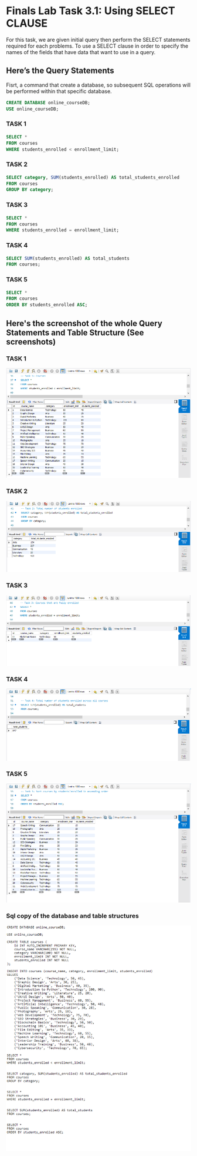 # Finals Lab Task 3.1: Using SELECT CLAUSE
For this task, we are given initial query then perform the SELECT statements required for each problems. To use a SELECT clause in order to specify the names of the fields that have data that want to use in a query. 

## Here’s the Query Statements

Fisrt, a command that create a database, so subsequent SQL operations will be performed within that specific database.
```sql
CREATE DATABASE online_courseDB;
USE online_courseDB;
```

### TASK 1
```sql
SELECT * 
FROM courses 
WHERE students_enrolled < enrollment_limit;
```
### TASK 2
```sql
SELECT category, SUM(students_enrolled) AS total_students_enrolled
FROM courses
GROUP BY category;
```

### TASK 3
```sql
SELECT * 
FROM courses 
WHERE students_enrolled = enrollment_limit;
```

### TASK 4
```sql
SELECT SUM(students_enrolled) AS total_students
FROM courses;
```

### TASK 5
```sql
SELECT * 
FROM courses 
ORDER BY students_enrolled ASC;
```

## Here's the screenshot of the whole Query Statements and Table Structure (See screenshots)

### TASK 1

![Sample Output](images/LAB3TASK1.PNG)

### TASK 2

![Sample Output](images/LAB3TASK2.PNG)

### TASK 3

![Sample Output](images/LAB3TASK3.PNG)

### TASK 4

![Sample Output](images/LAB3TASK4.PNG)

### TASK 5

![Sample Output](images/LAB3TASK5.PNG)

### Sql copy of the database and table structures

![Sample Output](images/COPY3.1.PNG)


